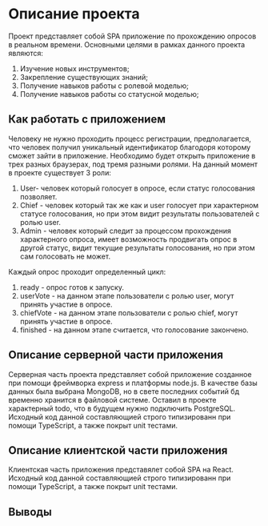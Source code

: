 # Описание проекта

Проект представляет собой SPA приложение по прохождению опросов в реальном времени.
Основными целями в рамках данного проекта являются:

1. Изучение новых инструментов;
2. Закрепление существующих знаний;
3. Получение навыков работы с ролевой моделью;
4. Получение навыков работы со статусной моделью;

## Как работать с приложением

Человеку не нужно проходить процесс регистрации, предполагается, что человек получил уникальный идентификатор благодоря которому сможет зайти в приложение. Необходимо будет открыть приложение в трех разных браузерах, под тремя разными ролями. На данный момент в проекте существует 3 роли:

1. User- человек который голосует в опросе, если статус голосования позволяет.
2. Chief - человек который так же как и user голосует при характерном статусе голосования, но при этом видит результаты пользователей с ролью user.
3. Admin - человек который следит за процессом прохождения характерного опроса, имеет возможность продвигать опрос в другой статус, видит текущие результаты голосования, но при этом сам голосовать не может.

Каждый опрос проходит определенный цикл:

1. ready - опрос готов к запуску.
2. userVote - на данном этапе пользователи с ролью user, могут принять участие в опросе.
3. chiefVote - на данном этапе пользователи с ролью chief, могут принять участие в опросе.
4. finished - на данном этапе считается, что голосование закончено.

## Описание серверной части приложения

Серверная часть проекта представляет собой приложение созданное при помощи фреймворка express и платформы node.js. В качестве базы данных была выбрана MongoDB, но в свете последних событий бд временно хранится в файловой системе. Оставил в проекте характерный todo, что в будущем нужно подключить PostgreSQL. Исходный код данной составляющией строго типизированн при помощи TypeScript, а также покрыт unit тестами.

## Описание клиентской части приложения

Клиентская часть приложения представялет собой SPA на React. Исходный код данной составляющией строго типизированн при помощи TypeScript, а также покрыт unit тестами.

## Выводы
